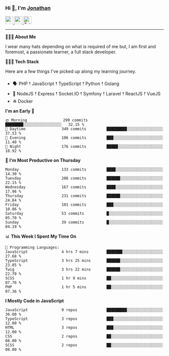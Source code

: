 ### Hi 👋, I'm [Jonathan](https://jonathan-d.ch) 

<p>
  <a href="https://www.linkedin.com/in/jdebetaz">
    <img src="https://img.shields.io/badge/linkedin-%230077B5.svg?&style=for-the-badge&logo=linkedin&logoColor=white" height=25>
  </a>
  <a href="https://www.instagram.com/jdebetaz/">
    <img src="https://img.shields.io/badge/instagram-%23E4405F.svg?&style=for-the-badge&logo=instagram&logoColor=white" height=25>
  </a>
  <a href="https://wakatime.com/@5c95ead1-71ee-4ecc-9a32-6c2b293dd432">
    <img src="https://wakatime.com/badge/user/5c95ead1-71ee-4ecc-9a32-6c2b293dd432.svg?style=for-the-badge" height=25 alt="Total time coded since Aug 23 2019" />
  </a>
</p>

-------

**🙋🏻‍♂️ About Me** 

<p>I wear many hats depending on what is required of me but, I am first and foremost, a passionate learner, a full stack developer.</p>

**👨🏻‍💻 Tech Stack** 

<p>Here are a few things I've picked up along my learning journey.</p>

- 🗣 PHP 𒑰 JavaScript 𒑰 TypeScript 𒑰 Python 𒑰 Golang
- 🎒 NodeJS 𒑰 Express 𒑰 Socket.IO 𒑰 Symfony 𒑰 Laravel 𒑰 ReactJS 𒑰 VueJS
- ♽ Docker

<!--START_SECTION:waka-->
**I'm an Early 🐤** 

```text
🌞 Morning                299 commits         ████████░░░░░░░░░░░░░░░░░   32.15 % 
🌆 Daytime                349 commits         █████████░░░░░░░░░░░░░░░░   37.53 % 
🌃 Evening                106 commits         ███░░░░░░░░░░░░░░░░░░░░░░   11.40 % 
🌙 Night                  176 commits         █████░░░░░░░░░░░░░░░░░░░░   18.92 % 
```
📅 **I'm Most Productive on Thursday** 

```text
Monday                   133 commits         ████░░░░░░░░░░░░░░░░░░░░░   14.30 % 
Tuesday                  206 commits         ██████░░░░░░░░░░░░░░░░░░░   22.15 % 
Wednesday                167 commits         ████░░░░░░░░░░░░░░░░░░░░░   17.96 % 
Thursday                 231 commits         ██████░░░░░░░░░░░░░░░░░░░   24.84 % 
Friday                   101 commits         ███░░░░░░░░░░░░░░░░░░░░░░   10.86 % 
Saturday                 53 commits          █░░░░░░░░░░░░░░░░░░░░░░░░   05.70 % 
Sunday                   39 commits          █░░░░░░░░░░░░░░░░░░░░░░░░   04.19 % 
```


📊 **This Week I Spent My Time On** 

```text
💬 Programming Languages: 
JavaScript               4 hrs 7 mins        ███████░░░░░░░░░░░░░░░░░░   27.68 % 
TypeScript               3 hrs 25 mins       ██████░░░░░░░░░░░░░░░░░░░   23.05 % 
Twig                     3 hrs 22 mins       ██████░░░░░░░░░░░░░░░░░░░   22.70 % 
SCSS                     1 hr 9 mins         ██░░░░░░░░░░░░░░░░░░░░░░░   07.76 % 
PHP                      1 hr 5 mins         ██░░░░░░░░░░░░░░░░░░░░░░░   07.36 % 
```

**I Mostly Code in JavaScript** 

```text
JavaScript               9 repos             █████████░░░░░░░░░░░░░░░░   36.00 % 
TypeScript               3 repos             ███░░░░░░░░░░░░░░░░░░░░░░   12.00 % 
HTML                     3 repos             ███░░░░░░░░░░░░░░░░░░░░░░   12.00 % 
CSS                      2 repos             ██░░░░░░░░░░░░░░░░░░░░░░░   08.00 % 
SCSS                     2 repos             ██░░░░░░░░░░░░░░░░░░░░░░░   08.00 % 
```




<!--END_SECTION:waka-->
